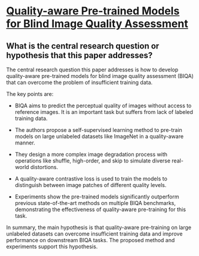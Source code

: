# [Quality-aware Pre-trained Models for Blind Image Quality Assessment](https://arxiv.org/abs/2303.00521)

## What is the central research question or hypothesis that this paper addresses?

 The central research question this paper addresses is how to develop quality-aware pre-trained models for blind image quality assessment (BIQA) that can overcome the problem of insufficient training data. 

The key points are:

- BIQA aims to predict the perceptual quality of images without access to reference images. It is an important task but suffers from lack of labeled training data. 

- The authors propose a self-supervised learning method to pre-train models on large unlabeled datasets like ImageNet in a quality-aware manner.

- They design a more complex image degradation process with operations like shuffle, high-order, and skip to simulate diverse real-world distortions. 

- A quality-aware contrastive loss is used to train the models to distinguish between image patches of different quality levels.

- Experiments show the pre-trained models significantly outperform previous state-of-the-art methods on multiple BIQA benchmarks, demonstrating the effectiveness of quality-aware pre-training for this task.

In summary, the main hypothesis is that quality-aware pre-training on large unlabeled datasets can overcome insufficient training data and improve performance on downstream BIQA tasks. The proposed method and experiments support this hypothesis.
